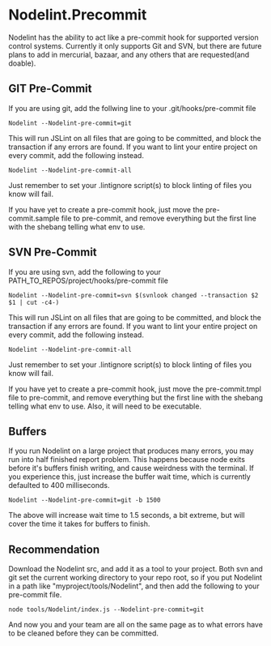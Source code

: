 Nodelint.Precommit
==================

Nodelint has the ability to act like a pre-commit hook for supported version control systems. Currently it only supports
Git and SVN, but there are future plans to add in mercurial, bazaar, and any others that are requested(and doable).


GIT Pre-Commit
--------------

If you are using git, add the follwing line to your .git/hooks/pre-commit file

	Nodelint --Nodelint-pre-commit=git

This will run JSLint on all files that are going to be committed, and block the transaction if any errors
are found. If you want to lint your entire project on every commit, add the following instead.

	Nodelint --Nodelint-pre-commit-all

Just remember to set your .lintignore script(s) to block linting of files you know will fail.  
  
If you have yet to create a pre-commit hook, just move the pre-commit.sample file to pre-commit, and remove
everything but the first line with the shebang telling what env to use.


SVN Pre-Commit
--------------

If you are using svn, add the following to your PATH_TO_REPOS/project/hooks/pre-commit file

	Nodelint --Nodelint-pre-commit=svn $(svnlook changed --transaction $2 $1 | cut -c4-)

This will run JSLint on all files that are going to be committed, and block the transaction if any errors
are found. If you want to lint your entire project on every commit, add the following instead.

	Nodelint --Nodelint-pre-commit-all

Just remember to set your .lintignore script(s) to block linting of files you know will fail.  
  
If you have yet to create a pre-commit hook, just move the pre-commit.tmpl file to pre-commit, and remove
everything but the first line with the shebang telling what env to use. Also, it will need to be executable.


Buffers
-------

If you run Nodelint on a large project that produces many errors, you may run into half finished report problem. This 
happens because node exits before it's buffers finish writing, and cause weirdness with the terminal. If you experience this,
just increase the buffer wait time, which is currently defaulted to 400 milliseconds.

	Nodelint --Nodelint-pre-commit=git -b 1500

The above will increase wait time to 1.5 seconds, a bit extreme, but will cover the time it takes for buffers to finish.


Recommendation
--------------

Download the Nodelint src, and add it as a tool to your project. Both svn and git set the current working directory to your repo root,
so if you put Nodelint in a path like "myproject/tools/Nodelint", and then add the following to your pre-commit file.

	node tools/Nodelint/index.js --Nodelint-pre-commit=git

And now you and your team are all on the same page as to what errors have to be cleaned before they can be committed.

